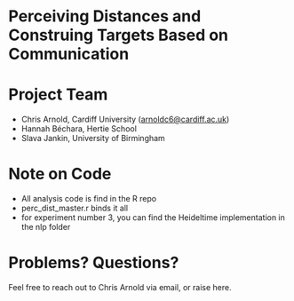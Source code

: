 Perceiving Distances and Construing Targets Based on Communication
================

# Project Team
* Chris Arnold, Cardiff University (arnoldc6@cardiff.ac.uk)
* Hannah Béchara, Hertie School
* Slava Jankin, University of Birmingham

# Note on Code
* All analysis code is find in the R repo
* perc_dist_master.r binds it all
* for experiment number 3, you can find the Heideltime implementation in the nlp folder

# Problems? Questions?
Feel free to reach out to Chris Arnold via email, or raise here.
